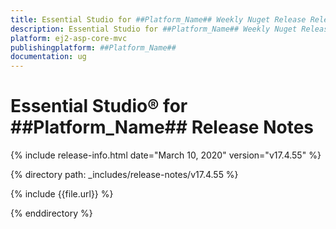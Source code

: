 ```yaml
---
title: Essential Studio for ##Platform_Name## Weekly Nuget Release Release Notes  
description: Essential Studio for ##Platform_Name## Weekly Nuget Release Release Notes  
platform: ej2-asp-core-mvc
publishingplatform: ##Platform_Name##
documentation: ug
---
```


# Essential Studio&reg; for  ##Platform_Name##  Release Notes  

{% include release-info.html date="March 10, 2020"   version="v17.4.55"  %} 

{% directory path: _includes/release-notes/v17.4.55 %}

{% include {{file.url}} %}

{% enddirectory %}
